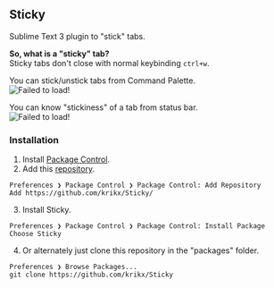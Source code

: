 ## Sticky
Sublime Text 3 plugin to "stick" tabs.

**So, what is a "sticky" tab?**  
Sticky tabs don't close with normal keybinding `ctrl+w`.

You can stick/unstick tabs from Command Palette.  
![Failed to load!](http://i.imgur.com/qcmKUx4.png)

You can know "stickiness" of a tab from status bar.  
![Failed to load!](http://i.imgur.com/lZ0hxV4.png)

### Installation
1. Install [Package Control](https://packagecontrol.io/installation).
2. Add this [repository](https://github.com/krikx/Sticky/).
  ```
  Preferences ❯ Package Control ❯ Package Control: Add Repository
  Add https://github.com/krikx/Sticky/
  ```

3. Install Sticky.
  ```
  Preferences ❯ Package Control ❯ Package Control: Install Package
  Choose Sticky
  ```

4. Or alternately just clone this repository in the "packages" folder.
  ```
  Preferences ❯ Browse Packages...
  git clone https://github.com/krikx/Sticky
  ```
